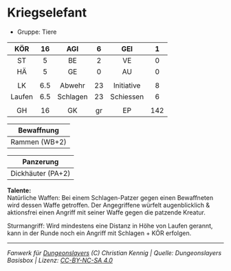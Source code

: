 # Kriegselefant  
- Gruppe: Tiere  

| KÖR | 16 | AGI | 6 | GEI | 1 |
| :-: | :-: | :-: | :-: | :-: | :-: |
| ST | 5 | BE | 2 | VE | 0 |
| HÄ | 5 | GE | 0 | AU | 0 |
|  |
| LK | 6.5 | Abwehr | 23 | Initiative | 8 |
| Laufen | 6.5 | Schlagen | 23 | Schiessen | 6 |
|  |
| GH | 16 | GK | gr | EP | 142 |

| Bewaffnung |
| --- |
| Rammen (WB+2) |


| Panzerung |
| --- |
| Dickhäuter (PA+2) |


**Talente:**  
Natürliche Waffen: Bei einem Schlagen-Patzer gegen einen Bewaffneten wird dessen Waffe getroffen. Der Angegriffene würfelt augenblicklich & aktionsfrei einen Angriff mit seiner Waffe gegen die patzende Kreatur.

Sturmangriff: Wird mindestens eine Distanz in Höhe von Laufen gerannt, kann in der Runde noch ein Angriff mit Schlagen + KÖR erfolgen.





___
*Fanwerk für [Dungeonslayers](https://www.dungeonslayers.net/) (C) Christian Kennig | Quelle: Dungeonslayers Basisbox | Lizenz: [CC-BY-NC-SA 4.0](https://creativecommons.org/licenses/by-nc-sa/4.0/deed.de)*